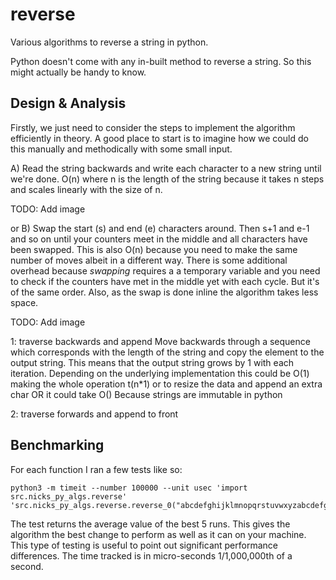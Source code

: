 # reverse
Various algorithms to reverse a string in python. 

Python doesn't come with any in-built method to reverse a string. So this might actually be handy to know. 

## Design & Analysis
Firstly, we just need to consider the steps to implement the algorithm efficiently in theory. 
A good place to start is to imagine how we could do this manually and methodically with some small input.  
 
A) Read the string backwards and write each character to a new string until we're done. 
O(n) where n is the length of the string because it takes n steps and scales linearly with the size of n. 

TODO: Add image

or B) Swap the start (s) and end (e) characters around. Then s+1 and e-1 and so on until your counters meet in the middle and all characters have been swapped.
This is also O(n) because you need to make the same number of moves albeit in a different way. 
There is some additional overhead because *swapping* requires a a temporary variable and you need to check if the counters have met in the middle yet with each cycle. But it's of the same order. 
Also, as the swap is done inline the algorithm takes less space. 

TODO: Add image


1: traverse backwards and append
Move backwards through a sequence which corresponds with the length of the string and copy the element to the output string.
This means that the output string grows by 1 with each iteration.
Depending on the underlying implementation this could be O(1) making the whole operation t(n*1) or 
to resize the data and append an extra char OR it could take O()
Because strings are immutable in python 

2: traverse forwards and append to front

## Benchmarking
For each function I ran a few tests like so:
```
python3 -m timeit --number 100000 --unit usec 'import src.nicks_py_algs.reverse' 'src.nicks_py_algs.reverse.reverse_0("abcdefghijklmnopqrstuvwxyzabcdefghijklmnopqrstuvwxyzabcdefghijklmnopqrstuvwxyzabcdefghijklmnopqrstuvwxyzabcdefghijklmnopqrstuvwxyzabcdefghijklmnopqrstuvwxyzabcdefghijklmnopqrstuvwxyzabcdefghijklmnopqrstuvwxyz")'
```
The test returns the average value of the best 5 runs. This gives the algorithm the best change to perform as well as it can on your machine. 
This type of testing is useful to point out significant performance differences.
The time tracked is in micro-seconds 1/1,000,000th of a second. 

<script src="https://gist.github.com/njgibbon/9a58049dac0c1b3ed3a0d96807d7a5cc.js"></script>


